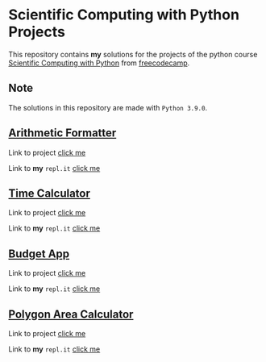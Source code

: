 # Scientific Computing with Python Projects

This repository contains **my** solutions for the projects of the python course [Scientific Computing with Python](https://www.freecodecamp.org/learn/scientific-computing-with-python/scientific-computing-with-python-projects/) from [freecodecamp](https://www.freecodecamp.org/).

## Note

The solutions in this repository are made with `Python 3.9.0`.

## [Arithmetic Formatter](https://www.freecodecamp.org/learn/scientific-computing-with-python/scientific-computing-with-python-projects/arithmetic-formatter)

Link to project [click me](arithmetic_arranger/)

Link to **my** `repl.it` [click me](https://repl.it/@ueberBrot/arithmetic-formatter#README.md)

## [Time Calculator](https://www.freecodecamp.org/learn/scientific-computing-with-python/scientific-computing-with-python-projects/time-calculator)

Link to project [click me](time_calculator/)

Link to **my** `repl.it` [click me](https://repl.it/@ueberBrot/time-calculator#README.md)

## [Budget App](https://www.freecodecamp.org/learn/scientific-computing-with-python/scientific-computing-with-python-projects/budget-app)

Link to project [click me](budget_app/)

Link to **my** `repl.it` [click me](https://repl.it/@ueberBrot/budget-app#README.md)

## [Polygon Area Calculator](https://www.freecodecamp.org/learn/scientific-computing-with-python/scientific-computing-with-python-projects/polygon-area-calculator)

Link to project [click me](polygon_area_calculator/)

Link to **my** `repl.it` [click me](https://repl.it/@ueberBrot/polygon-area-calculator#README.md)